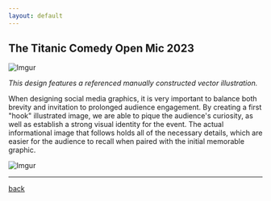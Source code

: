 ```yaml
---
layout: default
---
```


## The Titanic Comedy Open Mic 2023

![Imgur](https://i.imgur.com/bUkf3HM.png)

_This design features a referenced manually constructed vector illustration._

When designing social media graphics, it is very important to balance both brevity and invitation to prolonged audience engagement. By creating a first "hook" illustrated image, we are able to pique the audience's curiosity, as well as establish a strong visual identity for the event. The actual informational image that follows holds all of the necessary details, which are easier for the audience to recall when paired with the initial memorable graphic.

![Imgur](https://i.imgur.com/ll58DNV.png)

* * *

[back](/.)
